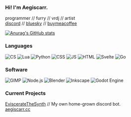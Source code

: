 ### Hi! I'm Aegiscarr.
programmer // furry // vrdj // artist \
[discord](https://aegiscarr.com/discord) // [bluesky](https://aegiscarr.com/bsky) // [buymeacoffee](https://aegiscarr.com/donate)

[![Anurag's GitHub stats](https://github-readme-stats.vercel.app/api?username=aegiscarr&show_icons=true&theme=vue-dark)](https://github.com/anuraghazra/github-readme-stats)

### Languages
![CS](https://img.shields.io/badge/C%23-%23239120?style=flat-square&logo=csharp)
![Lua](https://img.shields.io/badge/Lua-%232C2D72?style=flat-square&logo=lua&logoColor=)
![Python](https://img.shields.io/badge/Python-%233776AB?style=flat-square&logo=python&logoColor=white)
![CSS](https://img.shields.io/badge/CSS-%231572B6?style=flat-square&logo=css3)
![JS](https://img.shields.io/badge/JS-%23F7DF1E?style=flat-square&logo=javascript&logoColor=black)
![HTML](https://img.shields.io/badge/HTML-%23E34F26?style=flat-square&logo=html5&logoColor=white)
![Svelte](https://img.shields.io/badge/Svelte-%23FF3E00?style=flat-square&logo=svelte&logoColor=white)
![Go](https://img.shields.io/badge/Go-%2300ADD8?style=flat-square&logo=go&logoColor=white)

### Software
![GIMP](https://img.shields.io/badge/GIMP-%235C5543?style=flat-square&logo=gimp)
![Node.js](https://img.shields.io/badge/Node.js-%23339933?style=flat-square&logo=nodedotjs&logoColor=white)
![Blender](https://img.shields.io/badge/Blender-%23E87D0D?style=flat-square&logo=blender&logoColor=white)
![Inkscape](https://img.shields.io/badge/Inkscape-%23000000?style=flat-square&logo=inkscape)
![Godot Engine](https://img.shields.io/badge/Godot%20Engine-%23478CBF?style=flat-square&logo=godotengine&logoColor=white)

### Current Projects
[EviscerateTheSynth](https://discord.gg/SJcAWEynbj) // My own home-grown discord bot. \
[aegiscarr.cc](https://aegiscarr.cc) 
